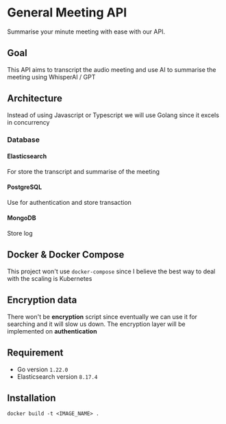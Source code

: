 # General Meeting API 
Summarise your minute meeting with ease with our API.

## Goal
This API aims to transcript the audio meeting and use AI to summarise the meeting using WhisperAI / GPT

## Architecture
Instead of using Javascript or Typescript we will use Golang since it excels in concurrency
### Database
#### Elasticsearch
For store the transcript and summarise of the meeting
#### PostgreSQL
Use for authentication and store transaction 
#### MongoDB
Store log

## Docker & Docker Compose
This project won't use `docker-compose` since I believe the best way to deal with the scaling is Kubernetes

## Encryption data
There won't be **encryption** script since eventually we can use it for searching and it will slow us down. The encryption layer will be implemented on **authentication**

## Requirement
- Go version `1.22.0`
- Elasticsearch version `8.17.4`

## Installation
```
docker build -t <IMAGE_NAME> .
```
